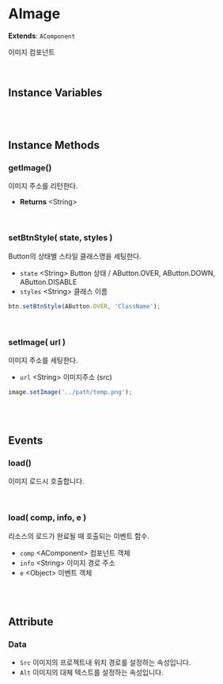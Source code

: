 # AImage
**Extends**: `AComponent`

이미지 컴포넌트

<br/>

## Instance Variables

<br/>
<br/>

## Instance Methods

### getImage()

이미지 주소를 리턴한다.

- **Returns** \<String>

<br/>

### setBtnStyle( state, styles )

Button의 상태별 스타일 클래스명을 세팅한다.

- `state` \<String> Button 상태 / AButton.OVER, AButton.DOWN, AButton.DISABLE
- `styles` \<String> 클래스 이름

```js
btn.setBtnStyle(AButton.OVER, 'ClassName');
```

<br/>

### setImage( url )

이미지 주소를 세팅한다.

- `url` \<String> 이미지주소 (src)

```js
image.setImage('../path/temp.png');
```

<br/>
<br/>

## Events

### load()

이미지 로드시 호출합니다.

<br/>

### load( comp, info, e )

리소스의 로드가 완료될 때 호출되는 이벤트 함수.

- `comp` \<AComponent> 컴포넌트 객체
- `info` \<String> 이미지 경로 주소
- `e` \<Object> 이벤트 객체

<br/>
<br/>

## Attribute

### Data  

- `Src` 이미지의 프로젝트내 위치 경로를 설정하는 속성입니다. 
- `Alt` 이미지의 대체 텍스트를 설정하는 속성입니다. 

<br/>